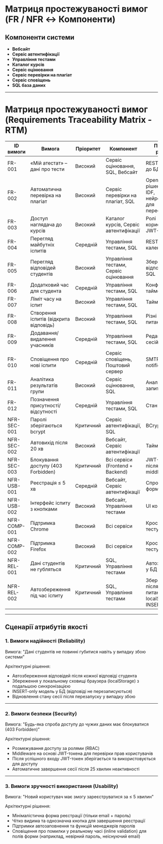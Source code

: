 # Матриця простежуваності вимог (FR / NFR ↔ Компоненти)

## Компоненти системи
- **Вебсайт**  
- **Сервіс автентифікації**  
- **Управління тестами**  
- **Каталог курсів**  
- **Сервіс оцінювання**  
- **Сервіс перевірки на плагіат**  
- **Сервіс сповіщень**  
- **SQL база даних**  

---

# Матриця простежуваності вимог (Requirements Traceability Matrix - RTM)

| ID вимоги | Вимога | Пріоритет | Компонент | Проєктне рішення | Метод верифікації |
|-----------|--------|-----------|-----------|------------------|-------------------|
| FR-001 | «Мій атестат» – дані про тести | Високий | Сервіс оцінювання, SQL, Вебсайт | REST API, запити до БД | Інтеграційні тести |
| FR-002        | Автоматична перевірка на плагіат      | Високий    | Сервіс перевірки на плагіат, SQL       | Open-source рішення: TF-IDF, нейромережа для перефразувань                                                 | Модульні тести + інтеграція     | ADR-002   |
| FR-003 | Доступ наглядача до курсів | Високий | Каталог курсів, Сервіс автентифікації | Ролі користувачів, JWT-токен | Інтеграційні тести |
| FR-004 | Перегляд майбутніх іспитів | Середній | Управління тестами, SQL | REST API, календар іспитів | Інтеграційні тести |
| FR-005 | Перегляд відповідей студентів | Високий | Управління тестами, Сервіс оцінювання | Збереження відповідей у SQL | Інтеграційні тести |
| FR-006 | Додатковий час для студента | Середній | Управління тестами, SQL | Конфігурація таймерів | E2E тест |
| FR-007 | Ліміт часу на іспит | Високий | Управління тестами, SQL | Таймер сесії | E2E тест |
| FR-008 | Створення іспитів (відкрита відповідь) | Високий | Управління тестами, SQL | Різні типи питань | Інтеграційні тести |
| FR-009 | Додавання/видалення учасників | Середній | Управління тестами, SQL | Редагування сесій | Інтеграційні тести |
| FR-010 | Сповіщення про нові іспити | Середній | Сервіс сповіщень, Поштовий сервер | SMTP, push notification | E2E тест |
| FR-011 | Аналітика результатів групи | Високий | Сервіс оцінювання, SQL | Аналітичні запити | Інтеграційні тести |
| FR-012 | Позначення присутності/відсутності | Середній | Управління тестами, SQL | Стан сесії | Інтеграційні тести |
| NFR-SEC-001 | Паролі зберігаються bcrypt | Критичний | Сервіс автентифікації, SQL | BCrypt hashing | Аудит безпеки |
| NFR-SEC-002 | Автовихід після 20 хв | Високий | Вебсайт, Сервіс автентифікації | Таймаут сесій | Інтеграційні тести |
| NFR-SEC-003   | Блокування доступу (403 Forbidden)    | Критичний  | Всі сервіси (Frontend + Backend)       | JWT-токен після входу, middleware                   | Тест безпеки                    | ADR-003   |
| NFR-USB-001 | Реєстрація ≤ 5 хв | Середній | Вебсайт, Сервіс автентифікації | Спрощена форма | Тест UX |
| NFR-USB-002 | Інтерфейс іспиту з кнопками | Високий | Вебсайт, Управління тестами | UI компоненти | Тест UX |
| NFR-COMP-001 | Підтримка Chrome | Високий | Всі сервіси | Кросбраузерне тестування | Інтеграційні тести |
| NFR-COMP-002 | Підтримка Firefox | Високий | Всі сервіси | Кросбраузерне тестування | Інтеграційні тести |
| NFR-REL-001 | Дані студентів не губляться | Критичний | SQL, Управління тестами | Автозбереження у БД | Інтеграційні тести |
| NFR-REL-002   | Автозбереження під час іспиту         | Критичний  | SQL, Управління тестами                | Збереження після кожного питання в localStorage і INSERT в БД                                                                | E2E тест                        | ADR-001   |

---

## Сценарії атрибутів якості

### 1. Вимоги надійності (Reliability)

Вимога: "Дані студентів не повинні губитися навіть у випадку збою системи"  

Архітектурні рішення:
- Автозбереження відповідей після кожної відповіді студента  
- Збереження у локальному сховищі браузера (localStorage) з подальшою синхронізацією  
- INSERT-only модель у БД (відповіді не перезаписуються)  
- Відновлення стану сесії після перезапуску у випадку збою   

---

### 2. Вимоги безпеки (Security)

Вимога: "Будь-яка спроба доступу до чужих даних має блокуватися (403 Forbidden)"  

Архітектурні рішення:
- Розмежування доступу за ролями (RBAC)  
- Middleware на основі JWT-токена для перевірки прав користувачів  
- Після успішного входу JWT-токен зберігається та використовується для доступу  
- Автоматичне завершення сесії після 25 хвилин неактивності  

---

### 3. Вимоги зручності використання (Usability)

Вимога: "Новий користувач має змогу зареєструватися за ≤ 5 хвилин"  

Архітектурні рішення:
- Мінімалістична форма реєстрації (тільки email + пароль)
- Чітко видима та однозначна кнопка для завершення реєстрації
- Підтримки автозаповнення та функцій менеджерів паролів  
- Сповіщення про помилки у реальному часі (inline validation) для полів форми (наприклад, невірний пароль, неіснуючий email)